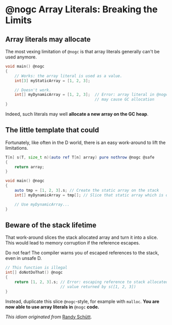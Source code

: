 @nogc Array Literals: Breaking the Limits
======================

## Array literals may allocate

The most vexing limitation of `@nogc` is that array literals generally can't be used anymore.

```d
void main() @nogc
{
    // Works: the array literal is used as a value.
    int[3] myStaticArray = [1, 2, 3]; 

    // Doesn't work.
    int[] myDynamicArray = [1, 2, 3];  // Error: array literal in @nogc function 
                                       // may cause GC allocation
}
```

Indeed, such literals may well **allocate a new array on the GC heap**.

## The little template that could

Fortunately, like often in the D world, there is an easy work-around to lift the limitations.


```d
T[n] s(T, size_t n)(auto ref T[n] array) pure nothrow @nogc @safe
{
    return array;
}

void main() @nogc
{
    auto tmp = [1, 2, 3].s; // Create the static array on the stack
    int[] myDynamicArray = tmp[]; // Slice that static array which is on stack

    // Use myDynamicArray...
}
```

## Beware of the stack lifetime

That work-around slices the stack allocated array and turn it into a slice. This would lead to memory corruption if the reference escapes. 

Do not fear! The compiler warns you of escaped references to the stack, even in unsafe D.

```d
// This function is illegal
int[] doNotDoThat() @nogc
{
    return [1, 2, 3].s; // Error: escaping reference to stack allocated 
                        // value returned by s([1, 2, 3])
}
```

Instead, duplicate this slice `@nogc`-style, for example with `malloc`. **You are now able to use array literals in** `@nogc` **code.**

_This idiom originated from_ [Randy Schütt](https://github.com/Dgame). 
